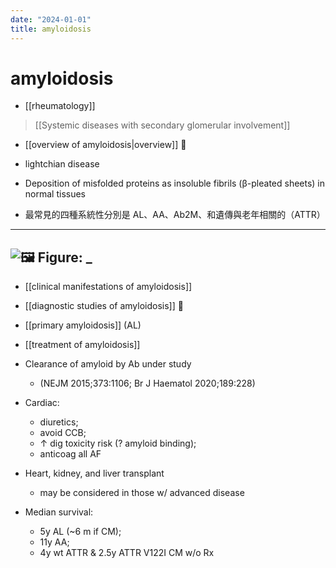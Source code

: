 ```yaml
---
date: "2024-01-01"
title: amyloidosis
---
```



# amyloidosis

- [[rheumatology]]

> [[Systemic diseases with secondary glomerular involvement]]

- [[overview of amyloidosis|overview]] 󰒖

- lightchian disease
- Deposition of misfolded proteins as insoluble fibrils (β-pleated sheets) in normal tissues
- 最常見的四種系統性分別是 AL、AA、Ab2M、和遺傳與老年相關的（ATTR）

---
![🖼️ Figure: _](https://i.imgur.com/m7pkAYA.png)
---

- [[clinical manifestations of amyloidosis]]
- [[diagnostic studies of amyloidosis]] 󰒗
- [[primary amyloidosis]] (AL)
- [[treatment of amyloidosis]]

- Clearance of amyloid by Ab under study
  - (NEJM 2015;373:1106; Br J Haematol 2020;189:228)
- Cardiac:
  - diuretics;
  - avoid CCB;
  - ↑ dig toxicity risk (? amyloid binding);
  - anticoag all AF
- Heart, kidney, and liver transplant
  - may be considered in those w/ advanced disease
- Median survival:
  - 5y AL (~6 m if CM);
  - 11y AA;
  - 4y wt ATTR & 2.5y ATTR V122I CM w/o Rx
